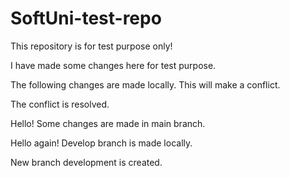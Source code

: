 # SoftUni-test-repo


This repository is for test purpose only!

I have made some changes here for test purpose.

The following changes are made locally. 
This will make a conflict. 

The conflict is resolved. 

Hello!
Some changes are made in main branch.

Hello again!
Develop branch is made locally.

New branch development is created. 


